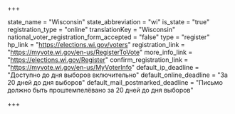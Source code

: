 +++

state_name = "Wisconsin"
state_abbreviation = "wi"
is_state = "true"
registration_type = "online"
translationKey = "Wisconsin"
national_voter_registration_form_accepted = "false"
type = "register"
hp_link = "https://elections.wi.gov/voters"
registration_link = "https://myvote.wi.gov/en-us/RegisterToVote"
more_info_link = "https://elections.wi.gov/Register"
confirm_registration_link = "https://myvote.wi.gov/en-us/MyVoterInfo"
default_ip_deadline = "Доступно до дня выборов включительно"
default_online_deadline = "За 20 дней до дня выборов"
default_mail_postmarked_deadline = "Письмо должно быть проштемпелёвано за 20 дней до дня выборов"

+++
